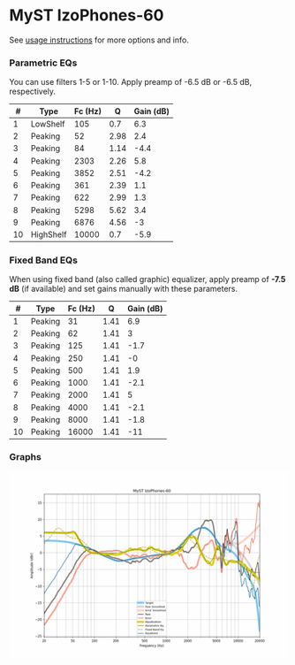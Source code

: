 # MyST IzoPhones-60
See [usage instructions](https://github.com/jaakkopasanen/AutoEq#usage) for more options and info.

### Parametric EQs
You can use filters 1-5 or 1-10. Apply preamp of -6.5 dB or -6.5 dB, respectively.

|   # | Type      |   Fc (Hz) |    Q |   Gain (dB) |
|-----|-----------|-----------|------|-------------|
|   1 | LowShelf  |       105 | 0.7  |         6.3 |
|   2 | Peaking   |        52 | 2.98 |         2.4 |
|   3 | Peaking   |        84 | 1.14 |        -4.4 |
|   4 | Peaking   |      2303 | 2.26 |         5.8 |
|   5 | Peaking   |      3852 | 2.51 |        -4.2 |
|   6 | Peaking   |       361 | 2.39 |         1.1 |
|   7 | Peaking   |       622 | 2.99 |         1.3 |
|   8 | Peaking   |      5298 | 5.62 |         3.4 |
|   9 | Peaking   |      6876 | 4.56 |        -3   |
|  10 | HighShelf |     10000 | 0.7  |        -5.9 |

### Fixed Band EQs
When using fixed band (also called graphic) equalizer, apply preamp of **-7.5 dB** (if available) and set gains manually with these parameters.

|   # | Type    |   Fc (Hz) |    Q |   Gain (dB) |
|-----|---------|-----------|------|-------------|
|   1 | Peaking |        31 | 1.41 |         6.9 |
|   2 | Peaking |        62 | 1.41 |         3   |
|   3 | Peaking |       125 | 1.41 |        -1.7 |
|   4 | Peaking |       250 | 1.41 |        -0   |
|   5 | Peaking |       500 | 1.41 |         1.9 |
|   6 | Peaking |      1000 | 1.41 |        -2.1 |
|   7 | Peaking |      2000 | 1.41 |         5   |
|   8 | Peaking |      4000 | 1.41 |        -2.1 |
|   9 | Peaking |      8000 | 1.41 |        -1.8 |
|  10 | Peaking |     16000 | 1.41 |       -11   |

### Graphs
![](./MyST%20IzoPhones-60.png)
